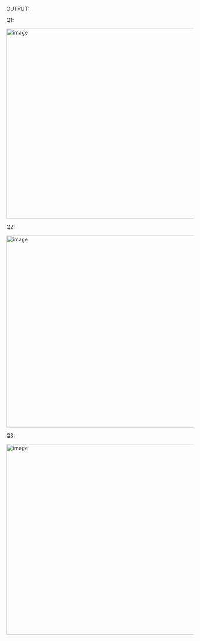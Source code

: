 OUTPUT:

Q1:

<img width="987" height="510" alt="image" src="https://github.com/user-attachments/assets/80fbfd00-6393-472b-b424-5530e35ba58f" />

Q2:

<img width="980" height="515" alt="image" src="https://github.com/user-attachments/assets/c602f2cc-c403-46a8-bdff-f4838c45f553" />

Q3:

<img width="983" height="512" alt="image" src="https://github.com/user-attachments/assets/a6df9819-a299-4258-a80d-eb76969c1032" />
